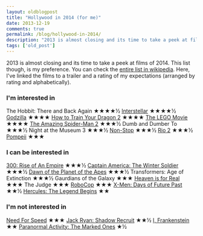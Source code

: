 ```yaml
---
layout: oldblogpost
title: "Hollywood in 2014 (for me)"
date: 2013-12-19
comments: true
permalink: /blog/hollywood-in-2014/
description: "2013 is almost closing and its time to take a peek at films of 2014."
tags: ['old_post']
---
```


2013 is almost closing and its time to take a peek at films of 2014. This list though, is my preference. You can check the [entire list in wikipedia][1]. Here, I've linked the films to a trailer and a rating of my expectations (arranged by rating and alphabetically).

<!-- more -->

### I'm interested in

The Hobbit: There and Back Again ★★★★½
[Interstellar](http://www.youtube.com/watch?v=3WzHXI5HizQ) ★★★★½
[Godzilla](http://www.youtube.com/watch?v=mBwsUD7jYCI) ★★★★
[How to Train Your Dragon 2](http://www.youtube.com/watch?v=Z9a4PvzlqoQ) ★★★★
[The LEGO Movie](http://www.youtube.com/watch?v=fZ_JOBCLF-I) ★★★★
[The Amazing Spider-Man 2](http://www.youtube.com/watch?v=nbp3Ra3Yp74) ★★★½
Dumb and Dumber To ★★★½
Night at the Museum 3 ★★★½
[Non-Stop](http://www.youtube.com/watch?v=jiHDJ19A3dk) ★★★½
[Rio 2](http://www.youtube.com/watch?v=IkZM1Zc0mBU) ★★★½
[Pompeii](http://www.youtube.com/watch?v=t6TRwfxDICM) ★★★

### I can be interested in

[300: Rise of An Empire](http://www.youtube.com/watch?v=2zqy21Z29ps) ★★★½
[Captain America: The Winter Soldier](http://www.youtube.com/watch?v=NLWsK1ZFunA) ★★★½
[Dawn of the Planet of the Apes](http://www.youtube.com/watch?v=v0wP5ZkaUGg) ★★★½
Transformers: Age of Extinction ★★★½
Gaurdians of the Galaxy ★★★
[Heaven is for Real](http://www.youtube.com/watch?v=N-ewaCVARtM) ★★★
The Judge ★★★
[RoboCop](http://www.youtube.com/watch?v=INmtQXUXez8) ★★★
[X-Men: Days of Future Past](http://www.youtube.com/watch?v=pK2zYHWDZKo) ★★½
[Hercules: The Legend Begins](http://www.youtube.com/watch?v=eBq1AupSrLI) ★★

### I'm not interested in

[Need For Speed](http://www.youtube.com/watch?v=fsrJWUVoXeM) ★★★
[Jack Ryan: Shadow Recruit](http://www.youtube.com/watch?v=FZtVfmTZftk) ★★½
[I, Frankenstein](http://www.youtube.com/watch?v=pxOSPfUw3qw) ★★
[Paranormal Activity: The Marked Ones](http://www.youtube.com/watch?v=J39iyK_aqDE) ★½


[1]: http://en.wikipedia.org/wiki/2014_in_film
